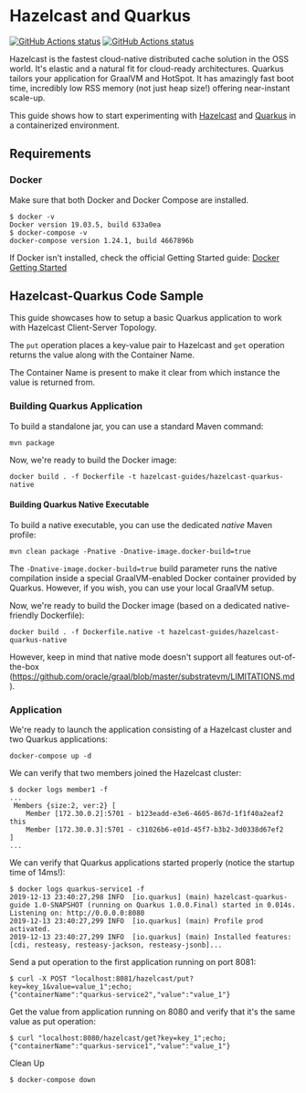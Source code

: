 # Hazelcast and Quarkus

<a href="https://github.com/actions/toolkit"><img alt="GitHub Actions status" src="https://github.com/hazelcast-guides/hazelcast-quarkus/workflows/build-native/badge.svg"></a>
<a href="https://github.com/actions/toolkit"><img alt="GitHub Actions status" src="https://github.com/hazelcast-guides/hazelcast-quarkus/workflows/build/badge.svg"></a>

Hazelcast is the fastest cloud-native distributed cache solution in the OSS world. It's elastic and a natural fit for cloud-ready architectures.
Quarkus tailors your application for GraalVM and HotSpot. It has amazingly fast boot time, incredibly low RSS memory (not just heap size!) offering near-instant scale-up. 

This guide shows how to start experimenting with [Hazelcast](https://github.com/hazelcast/hazelcast) and [Quarkus](https://github.com/quarkusio/quarkus) in a containerized environment. 

## Requirements

### Docker

Make sure that both Docker and Docker Compose are installed. 
```
$ docker -v
Docker version 19.03.5, build 633a0ea
$ docker-compose -v
docker-compose version 1.24.1, build 4667896b
```

If Docker isn't installed, check the official Getting Started guide: [Docker Getting Started](https://www.docker.com/get-started)

## Hazelcast-Quarkus Code Sample

This guide showcases how to setup a basic Quarkus application to work with Hazelcast Client-Server Topology. 

The `put` operation places a key-value pair to Hazelcast and `get` operation returns the value along with the Container Name.
 
The Container Name is present to make it clear from which instance the value is returned from.

### Building Quarkus Application

To build a standalone jar, you can use a standard Maven command:

```
mvn package
```

Now, we're ready to build the Docker image:

```
docker build . -f Dockerfile -t hazelcast-guides/hazelcast-quarkus-native
```

#### Building Quarkus Native Executable

To build a native executable, you can use the dedicated _native_ Maven profile:

```
mvn clean package -Pnative -Dnative-image.docker-build=true
```

The `-Dnative-image.docker-build=true` build parameter runs the native compilation inside a special GraalVM-enabled Docker container provided by Quarkus.
However, if you wish, you can use your local GraalVM setup.

Now, we're ready to build the Docker image (based on a dedicated native-friendly Dockerfile):

```
docker build . -f Dockerfile.native -t hazelcast-guides/hazelcast-quarkus-native
```

However, keep in mind that native mode doesn't support all features out-of-the-box (https://github.com/oracle/graal/blob/master/substratevm/LIMITATIONS.md).

### Application

We're ready to launch the application consisting of a Hazelcast cluster and two Quarkus applications:

```
docker-compose up -d
```

We can verify that two members joined the Hazelcast cluster:

```
$ docker logs member1 -f
...
 Members {size:2, ver:2} [
	Member [172.30.0.2]:5701 - b123eadd-e3e6-4605-867d-1f1f40a2eaf2 this
	Member [172.30.0.3]:5701 - c31026b6-e01d-45f7-b3b2-3d0338d67ef2
]
...
```

We can verify that Quarkus applications started properly (notice the startup time of 14ms!):

```
$ docker logs quarkus-service1 -f
2019-12-13 23:40:27,298 INFO  [io.quarkus] (main) hazelcast-quarkus-guide 1.0-SNAPSHOT (running on Quarkus 1.0.0.Final) started in 0.014s. Listening on: http://0.0.0.0:8080
2019-12-13 23:40:27,299 INFO  [io.quarkus] (main) Profile prod activated. 
2019-12-13 23:40:27,299 INFO  [io.quarkus] (main) Installed features: [cdi, resteasy, resteasy-jackson, resteasy-jsonb]...
```

Send a put operation to the first application running on port 8081:
```
$ curl -X POST "localhost:8081/hazelcast/put?key=key_1&value=value_1";echo;
{"containerName":"quarkus-service2","value":"value_1"}
```

Get the value from application running on 8080 and verify that it's the same value as put operation:
```
$ curl "localhost:8080/hazelcast/get?key=key_1";echo;
{"containerName":"quarkus-service1","value":"value_1"}
```

Clean Up
```
$ docker-compose down
```
